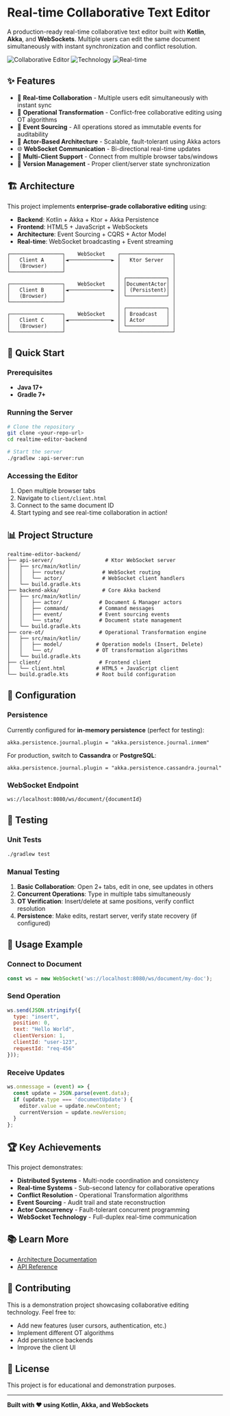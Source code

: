 # Real-time Collaborative Text Editor

A production-ready real-time collaborative text editor built with **Kotlin**, **Akka**, and **WebSockets**. Multiple users can edit the same document simultaneously with instant synchronization and conflict resolution.

![Collaborative Editor](https://img.shields.io/badge/Status-Working-brightgreen)
![Technology](https://img.shields.io/badge/Tech-Kotlin%20%2B%20Akka%20%2B%20WebSockets-blue)
![Real-time](https://img.shields.io/badge/Real--time-Yes-success)

## ✨ Features

- 🚀 **Real-time Collaboration** - Multiple users edit simultaneously with instant sync
- 🔄 **Operational Transformation** - Conflict-free collaborative editing using OT algorithms
- 💾 **Event Sourcing** - All operations stored as immutable events for auditability
- 🎯 **Actor-Based Architecture** - Scalable, fault-tolerant using Akka actors
- 🌐 **WebSocket Communication** - Bi-directional real-time updates
- 📱 **Multi-Client Support** - Connect from multiple browser tabs/windows
- 🔧 **Version Management** - Proper client/server state synchronization

## 🏗️ Architecture

This project implements **enterprise-grade collaborative editing** using:

- **Backend**: Kotlin + Akka + Ktor + Akka Persistence
- **Frontend**: HTML5 + JavaScript + WebSockets  
- **Architecture**: Event Sourcing + CQRS + Actor Model
- **Real-time**: WebSocket broadcasting + Event streaming

```
┌─────────────────┐    WebSocket    ┌─────────────────┐
│   Client A      │◄──────────────► │   Ktor Server   │
│   (Browser)     │                 │                 │
└─────────────────┘                 │                 │
                                    │ ┌─────────────┐ │
┌─────────────────┐    WebSocket    │ │DocumentActor│ │
│   Client B      │◄──────────────► │ │ (Persistent)│ │
│   (Browser)     │                 │ └─────────────┘ │
└─────────────────┘                 │                 │
                                    │ ┌─────────────┐ │
┌─────────────────┐    WebSocket    │ │ Broadcast   │ │
│   Client C      │◄──────────────► │ │ Actor       │ │
│   (Browser)     │                 │ └─────────────┘ │
└─────────────────┘                 └─────────────────┘
```

## 🚀 Quick Start

### Prerequisites
- **Java 17+**
- **Gradle 7+**

### Running the Server
```bash
# Clone the repository
git clone <your-repo-url>
cd realtime-editor-backend

# Start the server
./gradlew :api-server:run
```

### Accessing the Editor
1. Open multiple browser tabs
2. Navigate to `client/client.html`
3. Connect to the same document ID
4. Start typing and see real-time collaboration in action!

## 📊 Project Structure

```
realtime-editor-backend/
├── api-server/                 # Ktor WebSocket server
│   ├── src/main/kotlin/
│   │   ├── routes/            # WebSocket routing
│   │   └── actor/             # WebSocket client handlers
│   └── build.gradle.kts
├── backend-akka/              # Core Akka backend
│   ├── src/main/kotlin/
│   │   ├── actor/            # Document & Manager actors
│   │   ├── command/          # Command messages
│   │   ├── event/            # Event sourcing events
│   │   └── state/            # Document state management
│   └── build.gradle.kts
├── core-ot/                  # Operational Transformation engine
│   ├── src/main/kotlin/
│   │   ├── model/           # Operation models (Insert, Delete)
│   │   └── ot/              # OT transformation algorithms
│   └── build.gradle.kts
├── client/                   # Frontend client
│   └── client.html          # HTML5 + JavaScript client
└── build.gradle.kts         # Root build configuration
```

## 🔧 Configuration

### Persistence
Currently configured for **in-memory persistence** (perfect for testing):
```hocon
akka.persistence.journal.plugin = "akka.persistence.journal.inmem"
```

For production, switch to **Cassandra** or **PostgreSQL**:
```hocon
akka.persistence.journal.plugin = "akka.persistence.cassandra.journal"
```

### WebSocket Endpoint
```
ws://localhost:8080/ws/document/{documentId}
```

## 🧪 Testing

### Unit Tests
```bash
./gradlew test
```

### Manual Testing
1. **Basic Collaboration**: Open 2+ tabs, edit in one, see updates in others
2. **Concurrent Operations**: Type in multiple tabs simultaneously  
3. **OT Verification**: Insert/delete at same positions, verify conflict resolution
4. **Persistence**: Make edits, restart server, verify state recovery (if configured)

## 🎯 Usage Example

### Connect to Document
```javascript
const ws = new WebSocket('ws://localhost:8080/ws/document/my-doc');
```

### Send Operation
```javascript
ws.send(JSON.stringify({
  type: "insert",
  position: 0,
  text: "Hello World",
  clientVersion: 1,
  clientId: "user-123",
  requestId: "req-456"
}));
```

### Receive Updates
```javascript
ws.onmessage = (event) => {
  const update = JSON.parse(event.data);
  if (update.type === 'documentUpdate') {
    editor.value = update.newContent;
    currentVersion = update.newVersion;
  }
};
```

## 🏆 Key Achievements

This project demonstrates:

- **Distributed Systems** - Multi-node coordination and consistency
- **Real-time Systems** - Sub-second latency for collaborative operations  
- **Conflict Resolution** - Operational Transformation algorithms
- **Event Sourcing** - Audit trail and state reconstruction
- **Actor Concurrency** - Fault-tolerant concurrent programming
- **WebSocket Technology** - Full-duplex real-time communication

## 📚 Learn More

- [Architecture Documentation](ARCHITECTURE.md)
- [API Reference](API.md)

## 🤝 Contributing

This is a demonstration project showcasing collaborative editing technology. Feel free to:

- Add new features (user cursors, authentication, etc.)
- Implement different OT algorithms
- Add persistence backends
- Improve the client UI

## 📄 License

This project is for educational and demonstration purposes.

---

**Built with ❤️ using Kotlin, Akka, and WebSockets** 